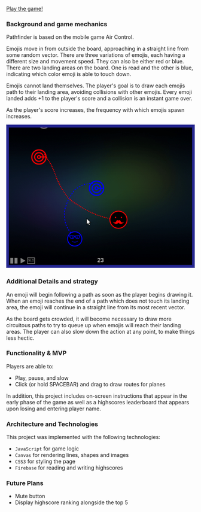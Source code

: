 [Play the game!](https://jeremyjohn.me/pathfinder/)

### Background and game mechanics

Pathfinder is based on the mobile game Air Control. 

Emojis move in from outside the board, approaching in a straight line from some random vector. There are three variations of emojis, each having a different size and movement speed. They can also be either red or blue. There are two landing areas on the board. One is read and the other is blue, indicating which color emoji is able to touch down.

Emojis cannot land themselves. The player's goal is to draw each emojis path to their landing area, avoiding collisions with other emojis. Every emoji landed adds +1 to the player's score and a collision is an instant game over.

As the player's score increases, the frequency with which emojis spawn increases.

[![Pathfinder](https://github.com/thejeremyjohn/Air-Traffic-Controller/blob/master/pathfinder_gameplay.gif)](https://jeremyjohn.me/pathfinder/)

### Additional Details and strategy

An emoji will begin following a path as soon as the player begins drawing it. When an emoji reaches the end of a path which does not touch its landing area, the emoji will continue in a straight line from its most recent vector.

As the board gets crowded, it will become necessary to draw more circuitous paths to try to queue up when emojis will reach their landing areas. The player can also slow down the action at any point, to make things less hectic.

### Functionality & MVP

Players are able to:

- Play, pause, and slow
- Click (or hold SPACEBAR) and drag to draw routes for planes

In addition, this project includes on-screen instructions that appear in the early phase of the game as well as a highscores leaderboard that appears upon losing and entering player name.

### Architecture and Technologies

This project was implemented with the following technologies:

- `JavaScript` for game logic
- `Canvas` for rendering lines, shapes and images
- `CSS3` for styling the page
- `Firebase` for reading and writing highscores

### Future Plans

- Mute button
- Display highscore ranking alongside the top 5
